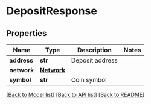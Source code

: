 # DepositResponse

## Properties
Name | Type | Description | Notes
------------ | ------------- | ------------- | -------------
**address** | **str** | Deposit address | 
**network** | [**Network**](Network.md) |  | 
**symbol** | **str** | Coin symbol | 

[[Back to Model list]](../README.md#documentation-for-models) [[Back to API list]](../README.md#documentation-for-api-endpoints) [[Back to README]](../README.md)


